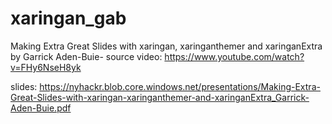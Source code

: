 # xaringan_gab

Making Extra Great Slides with xaringan, xaringanthemer and xaringanExtra by Garrick Aden-Buie- 
source video: https://www.youtube.com/watch?v=FHy6NseH8yk

slides: https://nyhackr.blob.core.windows.net/presentations/Making-Extra-Great-Slides-with-xaringan-xaringanthemer-and-xaringanExtra_Garrick-Aden-Buie.pdf
